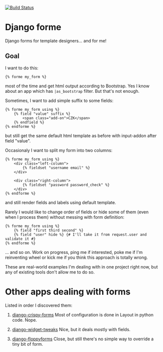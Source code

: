 [![Build Status](https://travis-ci.org/elvard/django-forme.png?branch=master)](https://travis-ci.org/elvard/django-forme)

Django forme
============

Django forms for template designers… and for me!

Goal
----

I want to do this:

```html+django
{% forme my_form %}
```

most of the time and get html output according to Bootstrap. Yes I know about
an app which has `|as_bootstrap` filter. But that's not enough.

Sometimes, I want to add simple suffix to some fields:

```html+django
{% forme my_form using %}
    {% field "value" suffix %}
        <span class="add-on">CZK</span>
    {% endfield %}
{% endforme %}
```

but still get the same default html template as before with input-addon
after field "value".

Occasionaly I want to split my form into two columns:

```html+django
{% forme my_form using %}
    <div class="left-column">
        {% fieldset "username email" %}
    </div>

    <div class="right-column">
        {% fieldset "password password_check" %}
    </div>
{% endforme %}
```

and still render fields and labels using default template.

Rarely I would like to change order of fields or hide some of them (even when
I process them) without messing with form definition:

```html+django
{% forme my_form using %}
    {% field "first third second" %}
    {% field "user" hide %} {# I'll take it from request.user and validate it #}
{% endforme %}
```

… and so on. Work on progress, ping me if interested, poke me if I'm reinventing
wheel or kick me if you think this approach is totally wrong.

These are real-world examples I'm dealing with in one project right now,
but any of existing tools don't allow me to do so.

Other apps dealing with forms
=============================

Listed in order I discovered them:

1. [django-crispy-forms](https://github.com/maraujop/django-crispy-forms)
   Most of configuration is done in Layout in python code. Nope.

2. [django-widget-tweaks](https://github.com/kmike/django-widget-tweaks)
   Nice, but it deals mostly with fields.

3. [django-floppyforms](https://github.com/brutasse/django-floppyforms)
   Close, but still there's no simple way to override a tiny bit of form.
